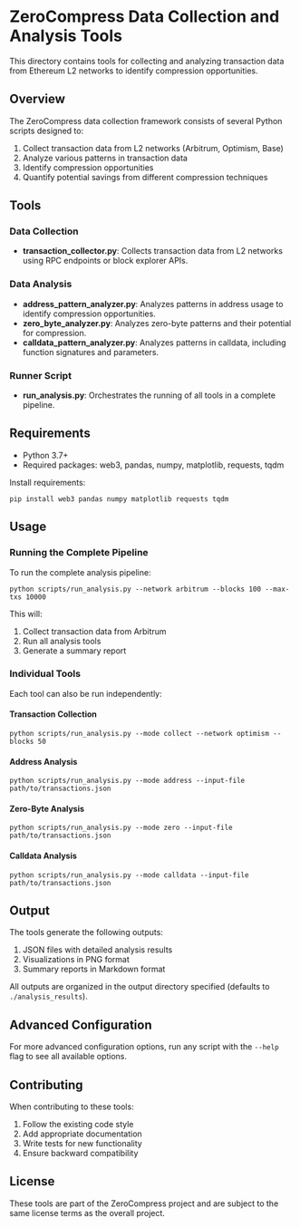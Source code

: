 # ZeroCompress Data Collection and Analysis Tools

This directory contains tools for collecting and analyzing transaction data from Ethereum L2 networks to identify compression opportunities.

## Overview

The ZeroCompress data collection framework consists of several Python scripts designed to:

1. Collect transaction data from L2 networks (Arbitrum, Optimism, Base)
2. Analyze various patterns in transaction data
3. Identify compression opportunities
4. Quantify potential savings from different compression techniques

## Tools

### Data Collection

- **transaction_collector.py**: Collects transaction data from L2 networks using RPC endpoints or block explorer APIs.

### Data Analysis

- **address_pattern_analyzer.py**: Analyzes patterns in address usage to identify compression opportunities.
- **zero_byte_analyzer.py**: Analyzes zero-byte patterns and their potential for compression.
- **calldata_pattern_analyzer.py**: Analyzes patterns in calldata, including function signatures and parameters.

### Runner Script

- **run_analysis.py**: Orchestrates the running of all tools in a complete pipeline.

## Requirements

- Python 3.7+
- Required packages: web3, pandas, numpy, matplotlib, requests, tqdm

Install requirements:

```
pip install web3 pandas numpy matplotlib requests tqdm
```

## Usage

### Running the Complete Pipeline

To run the complete analysis pipeline:

```
python scripts/run_analysis.py --network arbitrum --blocks 100 --max-txs 10000
```

This will:
1. Collect transaction data from Arbitrum
2. Run all analysis tools
3. Generate a summary report

### Individual Tools

Each tool can also be run independently:

#### Transaction Collection

```
python scripts/run_analysis.py --mode collect --network optimism --blocks 50
```

#### Address Analysis

```
python scripts/run_analysis.py --mode address --input-file path/to/transactions.json
```

#### Zero-Byte Analysis

```
python scripts/run_analysis.py --mode zero --input-file path/to/transactions.json
```

#### Calldata Analysis

```
python scripts/run_analysis.py --mode calldata --input-file path/to/transactions.json
```

## Output

The tools generate the following outputs:

1. JSON files with detailed analysis results
2. Visualizations in PNG format
3. Summary reports in Markdown format

All outputs are organized in the output directory specified (defaults to `./analysis_results`).

## Advanced Configuration

For more advanced configuration options, run any script with the `--help` flag to see all available options.

## Contributing

When contributing to these tools:

1. Follow the existing code style
2. Add appropriate documentation
3. Write tests for new functionality
4. Ensure backward compatibility

## License

These tools are part of the ZeroCompress project and are subject to the same license terms as the overall project. 